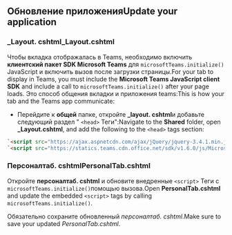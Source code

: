 ## <a name="update-your-application"></a><span data-ttu-id="978e3-101">Обновление приложения</span><span class="sxs-lookup"><span data-stu-id="978e3-101">Update your application</span></span>

### <a name="_layoutcshtml"></a><span data-ttu-id="978e3-102">_Layout. cshtml</span><span class="sxs-lookup"><span data-stu-id="978e3-102">_Layout.cshtml</span></span>

<span data-ttu-id="978e3-103">Чтобы вкладка отображалась в Teams, необходимо включить **клиентский пакет SDK Microsoft Teams** для `microsoftTeams.initialize()` JavaScript и включить вызов после загрузки страницы.</span><span class="sxs-lookup"><span data-stu-id="978e3-103">For your tab to display in Teams, you must include the **Microsoft Teams JavaScript client SDK** and include a call to `microsoftTeams.initialize()` after your page loads.</span></span> <span data-ttu-id="978e3-104">Это способ общения вкладки и приложения teams:</span><span class="sxs-lookup"><span data-stu-id="978e3-104">This is how your tab and the Teams app communicate:</span></span>

- <span data-ttu-id="978e3-105">Перейдите к **общей** папке, откройте **_layout. cshtml**и добавьте следующий раздел " `<head>` Теги":</span><span class="sxs-lookup"><span data-stu-id="978e3-105">Navigate to the **Shared** folder, open **_Layout.cshtml**, and add the following to the `<head>` tags section:</span></span>

```html
`<script src="https://ajax.aspnetcdn.com/ajax/jQuery/jquery-3.4.1.min.js"></script>`
`<script src="https://statics.teams.cdn.office.net/sdk/v1.6.0/js/MicrosoftTeams.min.js"></script>`
```

### <a name="personaltabcshtml"></a><span data-ttu-id="978e3-106">Персоналтаб. cshtml</span><span class="sxs-lookup"><span data-stu-id="978e3-106">PersonalTab.cshtml</span></span>

<span data-ttu-id="978e3-107">Откройте **персоналтаб. cshtml** и обновите внедренные `<script>` Теги с `microsoftTeams.initialize()`помощью вызова.</span><span class="sxs-lookup"><span data-stu-id="978e3-107">Open **PersonalTab.cshtml** and update the embedded `<script>` tags by calling `microsoftTeams.initialize()`.</span></span>

<span data-ttu-id="978e3-108">Обязательно сохраните обновленный *персоналтаб. cshtml*.</span><span class="sxs-lookup"><span data-stu-id="978e3-108">Make sure to save your updated *PersonalTab.cshtml*.</span></span>
